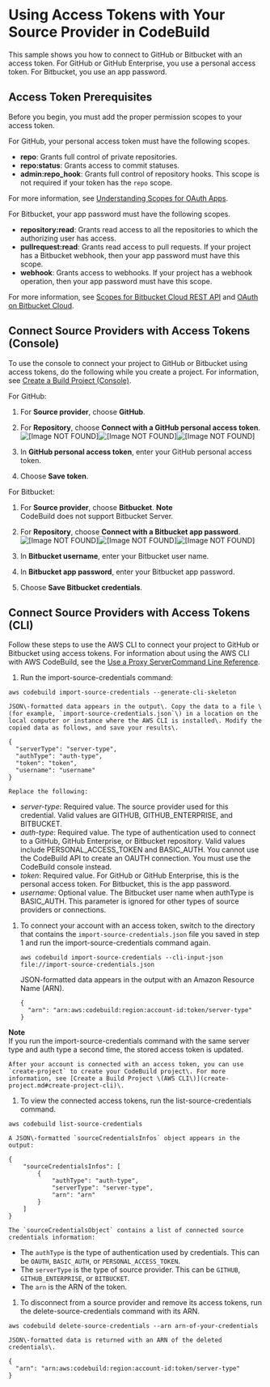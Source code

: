 # Using Access Tokens with Your Source Provider in CodeBuild<a name="sample-access-tokens"></a>

 This sample shows you how to connect to GitHub or Bitbucket with an access token\. For GitHub or GitHub Enterprise, you use a personal access token\. For Bitbucket, you use an app password\. 

## Access Token Prerequisites<a name="sample-access-tokens-prerequisites"></a>

 Before you begin, you must add the proper permission scopes to your access token\. 

 For GitHub, your personal access token must have the following scopes\. 
+  **repo**: Grants full control of private repositories\. 
+  **repo:status**: Grants access to commit statuses\. 
+  **admin:repo\_hook**: Grants full control of repository hooks\. This scope is not required if your token has the `repo` scope\. 

For more information, see [Understanding Scopes for OAuth Apps](https://developer.github.com/apps/building-oauth-apps/understanding-scopes-for-oauth-apps/)\.

 For Bitbucket, your app password must have the following scopes\. 
+  **repository:read**: Grants read access to all the repositories to which the authorizing user has access\. 
+  **pullrequest:read**: Grants read access to pull requests\. If your project has a Bitbucket webhook, then your app password must have this scope\. 
+  **webhook**: Grants access to webhooks\. If your project has a webhook operation, then your app password must have this scope\. 

For more information, see [Scopes for Bitbucket Cloud REST API](https://developer.atlassian.com/cloud/bitbucket/bitbucket-cloud-rest-api-scopes/) and [OAuth on Bitbucket Cloud](https://confluence.atlassian.com/bitbucket/oauth-on-bitbucket-cloud-238027431.html)\.

## Connect Source Providers with Access Tokens \(Console\)<a name="sample-access-tokens-console"></a>

 To use the console to connect your project to GitHub or Bitbucket using access tokens, do the following while you create a project\. For information, see [Create a Build Project \(Console\)](create-project.md#create-project-console)\. 

For GitHub:

1.  For **Source provider**, choose **GitHub**\. 

1.  For **Repository**, choose **Connect with a GitHub personal access token**\.   
![\[Image NOT FOUND\]](http://docs.aws.amazon.com/codebuild/latest/userguide/images/github-access-token-console.png)![\[Image NOT FOUND\]](http://docs.aws.amazon.com/codebuild/latest/userguide/)![\[Image NOT FOUND\]](http://docs.aws.amazon.com/codebuild/latest/userguide/)

1.  In **GitHub personal access token**, enter your GitHub personal access token\. 

1.  Choose **Save token**\. 

For Bitbucket:

1.  For **Source provider**, choose **Bitbucket**\. 
**Note**  
CodeBuild does not support Bitbucket Server\.

1.  For **Repository**, choose **Connect with a Bitbucket app password**\.   
![\[Image NOT FOUND\]](http://docs.aws.amazon.com/codebuild/latest/userguide/images/bitbucket-access-token-console.png)![\[Image NOT FOUND\]](http://docs.aws.amazon.com/codebuild/latest/userguide/)![\[Image NOT FOUND\]](http://docs.aws.amazon.com/codebuild/latest/userguide/)

1.  In **Bitbucket username**, enter your Bitbucket user name\. 

1.  In **Bitbucket app password**, enter your Bitbucket app password\. 

1.  Choose **Save Bitbucket credentials**\. 

## Connect Source Providers with Access Tokens \(CLI\)<a name="sample-access-tokens-cli"></a>

Follow these steps to use the AWS CLI to connect your project to GitHub or Bitbucket using access tokens\. For information about using the AWS CLI with AWS CodeBuild, see the [Use a Proxy ServerCommand Line Reference](cmd-ref.md)\. 

1.  Run the import\-source\-credentials command: 

   ```
   aws codebuild import-source-credentials --generate-cli-skeleton
   ```

    JSON\-formatted data appears in the output\. Copy the data to a file \(for example, `import-source-credentials.json`\) in a location on the local computer or instance where the AWS CLI is installed\. Modify the copied data as follows, and save your results\. 

   ```
   {
     "serverType": "server-type",
     "authType": "auth-type",
     "token": "token",
     "username": "username"
   }
   ```

    Replace the following: 
   +  *server\-type*: Required value\. The source provider used for this credential\. Valid values are GITHUB, GITHUB\_ENTERPRISE, and BITBUCKET\. 
   +  *auth\-type*: Required value\. The type of authentication used to connect to a GitHub, GitHub Enterprise, or Bitbucket repository\. Valid values include PERSONAL\_ACCESS\_TOKEN and BASIC\_AUTH\. You cannot use the CodeBuild API to create an OAUTH connection\. You must use the CodeBuild console instead\. 
   +  *token*: Required value\. For GitHub or GitHub Enterprise, this is the personal access token\. For Bitbucket, this is the app password\. 
   +  *username*: Optional value\. The Bitbucket user name when authType is BASIC\_AUTH\. This parameter is ignored for other types of source providers or connections\. 

1. To connect your account with an access token, switch to the directory that contains the `import-source-credentials.json` file you saved in step 1 and run the import\-source\-credentials command again\. 

   ```
   aws codebuild import-source-credentials --cli-input-json file://import-source-credentials.json
   ```

    JSON\-formatted data appears in the output with an Amazon Resource Name \(ARN\)\. 

   ```
   {
     "arn": "arn:aws:codebuild:region:account-id:token/server-type"
   }
   ```
**Note**  
 If you run the import\-source\-credentials command with the same server type and auth type a second time, the stored access token is updated\. 

    After your account is connected with an access token, you can use `create-project` to create your CodeBuild project\. For more information, see [Create a Build Project \(AWS CLI\)](create-project.md#create-project-cli)\. 

1.  To view the connected access tokens, run the list\-source\-credentials command\. 

   ```
   aws codebuild list-source-credentials
   ```

    A JSON\-formatted `sourceCredentialsInfos` object appears in the output: 

   ```
   {
       "sourceCredentialsInfos": [
           {
               "authType": "auth-type",
               "serverType": "server-type", 
               "arn": "arn"
           }
       ]
   }
   ```

    The `sourceCredentialsObject` contains a list of connected source credentials information: 
   +  The `authType` is the type of authentication used by credentials\. This can be `OAUTH`, `BASIC_AUTH`, or `PERSONAL_ACCESS_TOKEN`\. 
   +  The `serverType` is the type of source provider\. This can be `GITHUB`, `GITHUB_ENTERPRISE`, or `BITBUCKET`\. 
   +  The `arn` is the ARN of the token\. 

1.  To disconnect from a source provider and remove its access tokens, run the delete\-source\-credentials command with its ARN\. 

   ```
   aws codebuild delete-source-credentials --arn arn-of-your-credentials
   ```

    JSON\-formatted data is returned with an ARN of the deleted credentials\. 

   ```
   {
     "arn": "arn:aws:codebuild:region:account-id:token/server-type"
   }
   ```